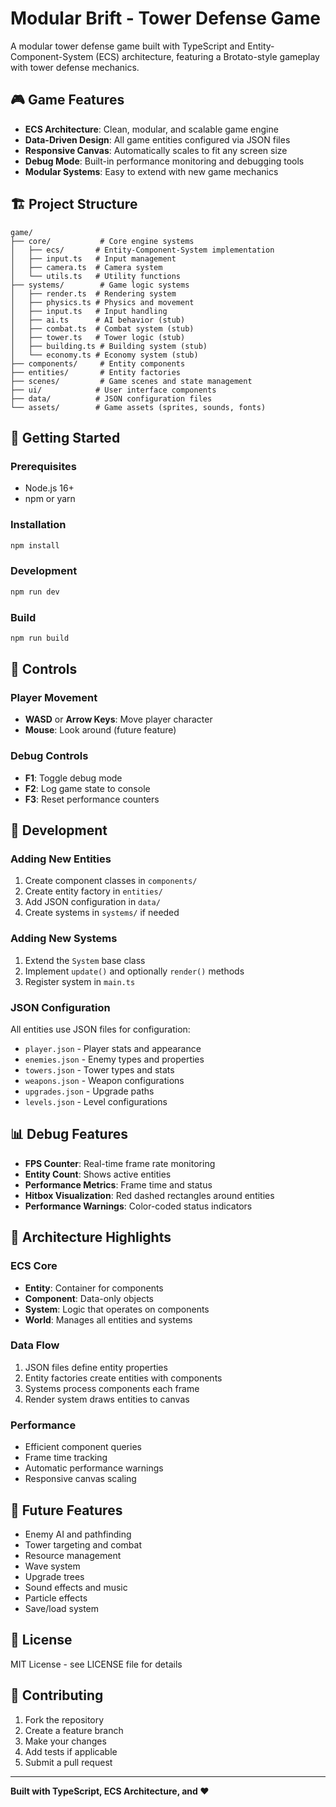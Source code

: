 # Modular Brift - Tower Defense Game

A modular tower defense game built with TypeScript and Entity-Component-System (ECS) architecture, featuring a Brotato-style gameplay with tower defense mechanics.

## 🎮 Game Features

- **ECS Architecture**: Clean, modular, and scalable game engine
- **Data-Driven Design**: All game entities configured via JSON files
- **Responsive Canvas**: Automatically scales to fit any screen size
- **Debug Mode**: Built-in performance monitoring and debugging tools
- **Modular Systems**: Easy to extend with new game mechanics

## 🏗️ Project Structure

```
game/
├── core/           # Core engine systems
│   ├── ecs/       # Entity-Component-System implementation
│   ├── input.ts   # Input management
│   ├── camera.ts  # Camera system
│   └── utils.ts   # Utility functions
├── systems/        # Game logic systems
│   ├── render.ts  # Rendering system
│   ├── physics.ts # Physics and movement
│   ├── input.ts   # Input handling
│   ├── ai.ts      # AI behavior (stub)
│   ├── combat.ts  # Combat system (stub)
│   ├── tower.ts   # Tower logic (stub)
│   ├── building.ts # Building system (stub)
│   └── economy.ts # Economy system (stub)
├── components/     # Entity components
├── entities/       # Entity factories
├── scenes/         # Game scenes and state management
├── ui/            # User interface components
├── data/          # JSON configuration files
└── assets/        # Game assets (sprites, sounds, fonts)
```

## 🚀 Getting Started

### Prerequisites
- Node.js 16+ 
- npm or yarn

### Installation
```bash
npm install
```

### Development
```bash
npm run dev
```

### Build
```bash
npm run build
```

## 🎯 Controls

### Player Movement
- **WASD** or **Arrow Keys**: Move player character
- **Mouse**: Look around (future feature)

### Debug Controls
- **F1**: Toggle debug mode
- **F2**: Log game state to console
- **F3**: Reset performance counters

## 🔧 Development

### Adding New Entities
1. Create component classes in `components/`
2. Create entity factory in `entities/`
3. Add JSON configuration in `data/`
4. Create systems in `systems/` if needed

### Adding New Systems
1. Extend the `System` base class
2. Implement `update()` and optionally `render()` methods
3. Register system in `main.ts`

### JSON Configuration
All entities use JSON files for configuration:
- `player.json` - Player stats and appearance
- `enemies.json` - Enemy types and properties
- `towers.json` - Tower types and stats
- `weapons.json` - Weapon configurations
- `upgrades.json` - Upgrade paths
- `levels.json` - Level configurations

## 📊 Debug Features

- **FPS Counter**: Real-time frame rate monitoring
- **Entity Count**: Shows active entities
- **Performance Metrics**: Frame time and status
- **Hitbox Visualization**: Red dashed rectangles around entities
- **Performance Warnings**: Color-coded status indicators

## 🎨 Architecture Highlights

### ECS Core
- **Entity**: Container for components
- **Component**: Data-only objects
- **System**: Logic that operates on components
- **World**: Manages all entities and systems

### Data Flow
1. JSON files define entity properties
2. Entity factories create entities with components
3. Systems process components each frame
4. Render system draws entities to canvas

### Performance
- Efficient component queries
- Frame time tracking
- Automatic performance warnings
- Responsive canvas scaling

## 🚧 Future Features

- Enemy AI and pathfinding
- Tower targeting and combat
- Resource management
- Wave system
- Upgrade trees
- Sound effects and music
- Particle effects
- Save/load system

## 📝 License

MIT License - see LICENSE file for details

## 🤝 Contributing

1. Fork the repository
2. Create a feature branch
3. Make your changes
4. Add tests if applicable
5. Submit a pull request

---

**Built with TypeScript, ECS Architecture, and ❤️**
